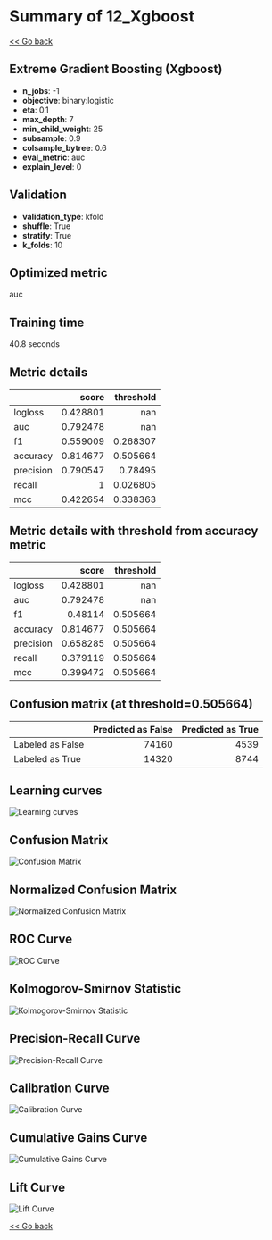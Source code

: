 # Summary of 12_Xgboost

[<< Go back](../README.md)


## Extreme Gradient Boosting (Xgboost)
- **n_jobs**: -1
- **objective**: binary:logistic
- **eta**: 0.1
- **max_depth**: 7
- **min_child_weight**: 25
- **subsample**: 0.9
- **colsample_bytree**: 0.6
- **eval_metric**: auc
- **explain_level**: 0

## Validation
 - **validation_type**: kfold
 - **shuffle**: True
 - **stratify**: True
 - **k_folds**: 10

## Optimized metric
auc

## Training time

40.8 seconds

## Metric details
|           |    score |   threshold |
|:----------|---------:|------------:|
| logloss   | 0.428801 |  nan        |
| auc       | 0.792478 |  nan        |
| f1        | 0.559009 |    0.268307 |
| accuracy  | 0.814677 |    0.505664 |
| precision | 0.790547 |    0.78495  |
| recall    | 1        |    0.026805 |
| mcc       | 0.422654 |    0.338363 |


## Metric details with threshold from accuracy metric
|           |    score |   threshold |
|:----------|---------:|------------:|
| logloss   | 0.428801 |  nan        |
| auc       | 0.792478 |  nan        |
| f1        | 0.48114  |    0.505664 |
| accuracy  | 0.814677 |    0.505664 |
| precision | 0.658285 |    0.505664 |
| recall    | 0.379119 |    0.505664 |
| mcc       | 0.399472 |    0.505664 |


## Confusion matrix (at threshold=0.505664)
|                  |   Predicted as False |   Predicted as True |
|:-----------------|---------------------:|--------------------:|
| Labeled as False |                74160 |                4539 |
| Labeled as True  |                14320 |                8744 |

## Learning curves
![Learning curves](learning_curves.png)
## Confusion Matrix

![Confusion Matrix](confusion_matrix.png)


## Normalized Confusion Matrix

![Normalized Confusion Matrix](confusion_matrix_normalized.png)


## ROC Curve

![ROC Curve](roc_curve.png)


## Kolmogorov-Smirnov Statistic

![Kolmogorov-Smirnov Statistic](ks_statistic.png)


## Precision-Recall Curve

![Precision-Recall Curve](precision_recall_curve.png)


## Calibration Curve

![Calibration Curve](calibration_curve_curve.png)


## Cumulative Gains Curve

![Cumulative Gains Curve](cumulative_gains_curve.png)


## Lift Curve

![Lift Curve](lift_curve.png)



[<< Go back](../README.md)
